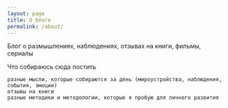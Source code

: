 ```yaml
---
layout: page
title: О блоге
permalink: /about/
---
```


Блог о размышлениях, наблюдениях, отзывах на книги, фильмы, сериалы

Что собираюсь сюда постить

    разные мысли, которые собираются за день (мироустройства, наблюдения, события, эмоции)
    отзывы на книги
    разные методики и методологии, которые я пробую для личного развития

